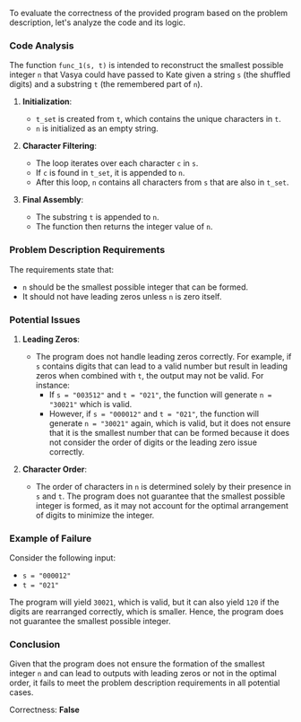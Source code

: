 To evaluate the correctness of the provided program based on the problem description, let's analyze the code and its logic.

### Code Analysis
The function `func_1(s, t)` is intended to reconstruct the smallest possible integer `n` that Vasya could have passed to Kate given a string `s` (the shuffled digits) and a substring `t` (the remembered part of `n`).

1. **Initialization**:
   - `t_set` is created from `t`, which contains the unique characters in `t`.
   - `n` is initialized as an empty string.

2. **Character Filtering**:
   - The loop iterates over each character `c` in `s`.
   - If `c` is found in `t_set`, it is appended to `n`.
   - After this loop, `n` contains all characters from `s` that are also in `t_set`.

3. **Final Assembly**:
   - The substring `t` is appended to `n`.
   - The function then returns the integer value of `n`.

### Problem Description Requirements
The requirements state that:
- `n` should be the smallest possible integer that can be formed.
- It should not have leading zeros unless `n` is zero itself.

### Potential Issues
1. **Leading Zeros**: 
   - The program does not handle leading zeros correctly. For example, if `s` contains digits that can lead to a valid number but result in leading zeros when combined with `t`, the output may not be valid. For instance:
     - If `s = "003512"` and `t = "021"`, the function will generate `n = "30021"` which is valid.
     - However, if `s = "000012"` and `t = "021"`, the function will generate `n = "30021"` again, which is valid, but it does not ensure that it is the smallest number that can be formed because it does not consider the order of digits or the leading zero issue correctly.

2. **Character Order**:
   - The order of characters in `n` is determined solely by their presence in `s` and `t`. The program does not guarantee that the smallest possible integer is formed, as it may not account for the optimal arrangement of digits to minimize the integer.

### Example of Failure
Consider the following input:
- `s = "000012"` 
- `t = "021"`

The program will yield `30021`, which is valid, but it can also yield `120` if the digits are rearranged correctly, which is smaller. Hence, the program does not guarantee the smallest possible integer.

### Conclusion
Given that the program does not ensure the formation of the smallest integer `n` and can lead to outputs with leading zeros or not in the optimal order, it fails to meet the problem description requirements in all potential cases.

Correctness: **False**